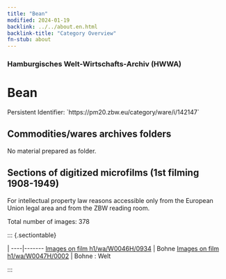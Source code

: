 ```yaml
---
title: "Bean"
modified: 2024-01-19
backlink: ../../about.en.html
backlink-title: "Category Overview"
fn-stub: about
---
```


### Hamburgisches Welt-Wirtschafts-Archiv (HWWA)

# Bean

<div class="hint">Persistent Identifier: `https://pm20.zbw.eu/category/ware/i/142147`</div>







## Commodities/wares archives folders





No material prepared as folder.



<a id="filmsections" />

## Sections of digitized microfilms (1st filming 1908-1949)

<p>For intellectual property law reasons accessible only from the European Union legal area and from the ZBW reading room.</p>



<p>Total number of images: 378</p>




::: {.sectiontable}

 | 
----|-------
<a class="btn" href="https://pm20.zbw.eu/film/h1/wa/W0046H/0934" rel="nofollow">Images on film h1/wa/W0046H/0934</a> | Bohne
<a class="btn" href="https://pm20.zbw.eu/film/h1/wa/W0047H/0002" rel="nofollow">Images on film h1/wa/W0047H/0002</a> | Bohne : Welt


:::
















